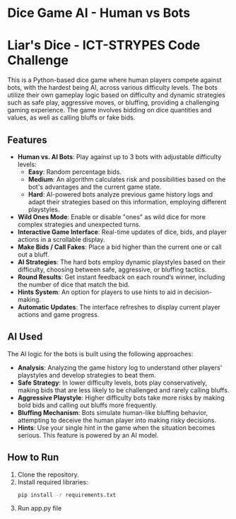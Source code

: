 
# Dice Game AI - Human vs Bots
# Liar's Dice - ICT-STRYPES Code Challenge

This is a Python-based dice game where human players compete against bots, with the hardest being AI, across various difficulty levels. The bots utilize their own gameplay logic based on difficulty and dynamic strategies such as safe play, aggressive moves, or bluffing, providing a challenging gaming experience. The game involves bidding on dice quantities and values, as well as calling bluffs or fake bids.

## Features

- **Human vs. AI Bots**: Play against up to 3 bots with adjustable difficulty levels:
  - **Easy**: Random percentage bids.
  - **Medium**: An algorithm calculates risk and possibilities based on the bot's advantages and the current game state.
  - **Hard**: AI-powered bots analyze previous game history logs and adapt their strategies based on this information, employing different playstyles.
- **Wild Ones Mode**: Enable or disable "ones" as wild dice for more complex strategies and unexpected turns.
- **Interactive Game Interface**: Real-time updates of dice, bids, and player actions in a scrollable display.
- **Make Bids / Call Fakes**: Place a bid higher than the current one or call out a bluff.
- **AI Strategies**: The hard bots employ dynamic playstyles based on their difficulty, choosing between safe, aggressive, or bluffing tactics.
- **Round Results**: Get instant feedback on each round’s winner, including the number of dice that match the bid.
- **Hints System**: An option for players to use hints to aid in decision-making.
- **Automatic Updates**: The interface refreshes to display current player actions and game progress.

## AI Used

The AI logic for the bots is built using the following approaches:

- **Analysis**: Analyzing the game history log to understand other players' playstyles and develop strategies to beat them.
- **Safe Strategy**: In lower difficulty levels, bots play conservatively, making bids that are less likely to be challenged and rarely calling bluffs.
- **Aggressive Playstyle**: Higher difficulty bots take more risks by making bold bids and calling out bluffs more frequently.
- **Bluffing Mechanism**: Bots simulate human-like bluffing behavior, attempting to deceive the human player into making risky decisions.
- **Hints**: Use your single hint in the game when the situation becomes serious. This feature is powered by an AI model.

## How to Run

1. Clone the repository.
2. Install required libraries:
   ```bash
   pip install -r requirements.txt
3. Run app.py file

